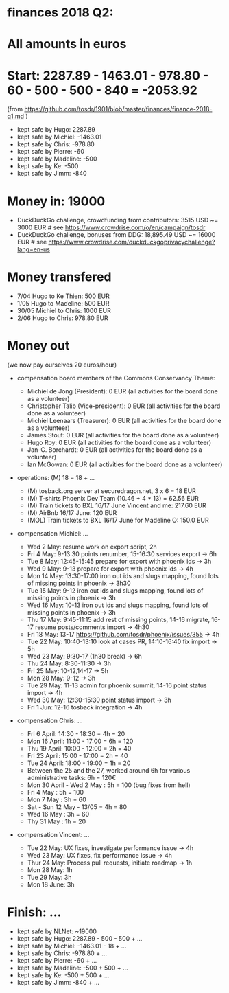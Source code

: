 # finances 2018 Q2:

# All amounts in euros
# Start: 2287.89 - 1463.01 - 978.80 - 60 - 500 - 500 - 840 = -2053.92
(from https://github.com/tosdr/1901/blob/master/finances/finance-2018-q1.md )

* kept safe by Hugo: 2287.89
* kept safe by Michiel: -1463.01
* kept safe by Chris: -978.80
* kept safe by Pierre: -60
* kept safe by Madeline: -500
* kept safe by Ke: -500
* kept safe by Jimm: -840

# Money in: 19000
* DuckDuckGo challenge, crowdfunding from contributors: 3515 USD ~= 3000 EUR # see https://www.crowdrise.com/o/en/campaign/tosdr
* DuckDuckGo challenge, bonuses from DDG: 18,895.49 USD ~= 16000 EUR  # see https://www.crowdrise.com/duckduckgoprivacychallenge?lang=en-us

# Money transfered
* 7/04 Hugo to Ke Thien: 500 EUR
* 1/05 Hugo to Madeline: 500 EUR
* 30/05 Michiel to Chris: 1000 EUR
* 2/06 Hugo to Chris: 978.80 EUR

# Money out

(we now pay ourselves 20 euros/hour)

* compensation board members of the Commons Conservancy Theme:
   * Michiel de Jong (President):		0 EUR (all activities for the board done as a volunteer)
   * Christopher Talib (Vice-president):	0 EUR (all activities for the board done as a volunteer)
   * Michiel Leenaars (Treasurer):		0 EUR (all activities for the board done as a volunteer)
   * James Stout:				0 EUR (all activities for the board done as a volunteer)
   * Hugo Roy:					0 EUR (all activities for the board done as a volunteer)
   * Jan-C. Borchardt:				0 EUR (all activities for the board done as a volunteer)
   * Ian McGowan:				0 EUR (all activities for the board done as a volunteer)
   
* operations: (M) 18 = 18 + ...
   * (M) tosback.org server at securedragon.net, 3 x 6 = 18 EUR
   * (M) T-shirts Phoenix Dev Team (10.46 + 4 * 13) = 62.56 EUR
   * (M) Train tickets to BXL 16/17 June Vincent and me: 217.60 EUR
   * (M) AirBnb 16/17 June: 120 EUR
   * (MOL) Train tickets to BXL 16/17 June for Madeline O: 150.0 EUR
   
* compensation Michiel: ...
   * Wed 2 May: resume work on export script, 2h
   * Fri 4 May: 9-13:30 points renumber, 15-16:30 services export -> 6h
   * Tue 8 May: 12:45-15:45 prepare for export with phoenix ids -> 3h
   * Wed 9 May: 9-13 prepare for export with phoenix ids -> 4h
   * Mon 14 May: 13:30-17:00 iron out ids and slugs mapping, found lots of missing points in phoenix -> 3h30
   * Tue 15 May: 9-12 iron out ids and slugs mapping, found lots of missing points in phoenix -> 3h
   * Wed 16 May: 10-13 iron out ids and slugs mapping, found lots of missing points in phoenix -> 3h
   * Thu 17 May: 9:45-11:15 add rest of missing points, 14-16 migrate, 16-17 resume posts/comments import -> 4h30
   * Fri 18 May: 13-17 https://github.com/tosdr/phoenix/issues/355 -> 4h
   * Tue 22 May: 10:40-13:10 look at cases PR, 14:10-16:40 fix import -> 5h
   * Wed 23 May: 9:30-17 (1h30 break) -> 6h
   * Thu 24 May: 8:30-11:30 -> 3h
   * Fri 25 May: 10-12,14-17 -> 5h
   * Mon 28 May: 9-12 -> 3h
   * Tue 29 May: 11-13 admin for phoenix summit, 14-16 point status import -> 4h
   * Wed 30 May: 12:30-15:30 point status import -> 3h
   * Fri 1 Jun: 12-16 tosback integration -> 4h

* compensation Chris: ...
   * Fri 6 April: 14:30 - 18:30 = 4h = 20
   * Mon 16 April: 11:00 - 17:00 = 6h = 120
   * Thu 19 April: 10:00 - 12:00 = 2h = 40
   * Fri 23 April: 15:00 - 17:00 = 2h = 40
   * Tue 24 April: 18:00 - 19:00 = 1h = 20
   * Between the 25 and the 27, worked around 6h for various administrative tasks: 6h = 120€
   * Mon 30 April - Wed 2 May : 5h = 100 (bug fixes from hell)
   * Fri 4 May : 5h = 100
   * Mon 7 May : 3h = 60
   * Sat - Sun 12 May - 13/05 = 4h = 80
   * Wed 16 May : 3h = 60
   * Thy 31 May : 1h = 20

* compensation Vincent: ...
   * Tue 22 May: UX fixes, investigate performance issue -> 4h
   * Wed 23 May: UX fixes, fix performance issue -> 4h
   * Thur 24 May: Process pull requests, initiate roadmap -> 1h
   * Mon 28 May: 1h
   * Tue 29 May: 3h
   * Mon 18 June: 3h

# Finish: ...

* kept safe by NLNet: ~19000
* kept safe by Hugo: 2287.89 - 500 - 500 + ...
* kept safe by Michiel: -1463.01 - 18 + ...
* kept safe by Chris: -978.80 + ...
* kept safe by Pierre: -60 + ...
* kept safe by Madeline: -500 + 500 + ...
* kept safe by Ke: -500 + 500 + ...
* kept safe by Jimm: -840 + ...
